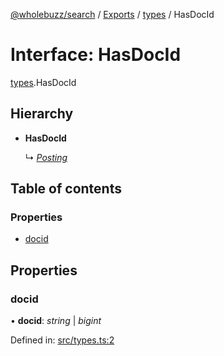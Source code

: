 [@wholebuzz/search](../README.md) / [Exports](../modules.md) / [types](../modules/types.md) / HasDocId

# Interface: HasDocId

[types](../modules/types.md).HasDocId

## Hierarchy

- **HasDocId**

  ↳ [*Posting*](types.posting.md)

## Table of contents

### Properties

- [docid](types.hasdocid.md#docid)

## Properties

### docid

• **docid**: *string* \| *bigint*

Defined in: [src/types.ts:2](https://github.com/wholebuzz/search/blob/master/src/types.ts#L2)
